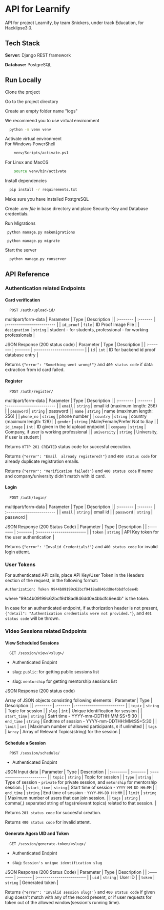 
# API for Learnify

API for project Learnify, by team Snickers, under track Education, for Hacklipse3.0.




## Tech Stack

**Server:** Django REST framework

**Database:** PostgreSQL



  
## Run Locally


Clone the project


Go to the project directory


Create an empty folder name "logs"


We recommend you to use virtual environment

```bash
  python -m venv venv
```

Activate virtual environment   
For Windows PowerShell
```bash
    venv/Scripts/activate.ps1
```
For Linux and MacOS
```bash
    source venv/bin/activate
```

Install dependencies

```bash
  pip install -r requirements.txt
```

Make sure you have installed PostgreSQL

Create *.env file* in base directory and place Security-Key and Database credentials.

Run Migrations

```
 python manage.py makemigrations
```
```
 python manage.py migrate
```

Start the server

```bash
  python manage.py runserver
```



  
## API Reference

### Authentication related Endpoints

#### Card verification

```http
  POST /auth/upload-id/
```

multipart/form-data
| Parameter | Type     | Description                |
| :-------- | :------- | :------------------------- |
| `id_proof` | `file` | ID Proof Image File |
| `designation` | `string` | student - for students, professional - for working professionals |

JSON Response (200 status code)
| Parameter | Type     | Description                |
| :-------- | :------- | :------------------------- |
| `id` | `int` | ID for backend id proof database entry |

Returns `{"error": "Something went wrong!"}` and `400 status code` if data extraction from id card failed.



#### Register

```http
  POST /auth/register/
```
multipart/form-data
| Parameter | Type     | Description                |
| :-------- | :------- | :------------------------- |
| `email` | `string` | email id (maximum length: 256) |
| `password` | `string` | password | 
| `name` | `string` | name (maximum length: 256) |
| `phone_no` | `string` | phone number | 
| `country` | `string` | country (maximum length: 128) |
| `gender` | `string` | Male/Female/Prefer Not to Say |
| `id_image` | `int` | ID given in the Id upload endpoint |
| `company` | `string` | Company, if user is working professional |
| `university` | `string` | University, if user is student |

Returns `HTTP 201 CREATED` status code for succesful execution.

Returns `{"error": "Email  already registered!"}` and `400 status code` for already duplicate registration emails.

Returns `{"error": "Verification failed!"}` and `400 status code` if name and company/university didn't match with id card.


#### Login

```http
  POST /auth/login/
```
multipart/form-data
| Parameter | Type     | Description                |
| :-------- | :------- | :------------------------- |
| `email` | `string` | email id |
| `password` | `string` | password |

JSON Response (200 Status Code)
| Parameter | Type     | Description                |
| :-------- | :------- | :------------------------- |
| `token` | `string` | API Key token for the user authentication |

Returns `{"error": 'Invalid Credentials!'}` and `400 status code` for invalid login attemt.


### User Tokens

For authenticated API calls, place API Key/User Token in the Headers section of the request, in the following format:

`Authorization: Token 9944b09199c62bcf9418ad846dd0e4bbdfc6ee4b`

where "9944b09199c62bcf9418ad846dd0e4bbdfc6ee4b" is the token.

In case for an authenticated endpoint, if authorization header is not present, `{"detail": "Authentication credentials were not provided."}`, and `401 status code` will be thrown.


### Video Sessions related Endpoints


#### View Scheduled Sessions

```http
  GET /session/view/<slug>/
```

* Authenticated Endpint

* slug: `public`: for getting public sessions list 

* slug: `mentorship` for getting mentorship sessions list


JSON Response (200 status code)

Array of JSON objects consisting following elements
| Parameter | Type     | Description                |
| :-------- | :------- | :------------------------- |
| `topic` | `string` | Topic for session |
| `slug` | `int` | Unique identification for session |
| `start_time` | `string` | Satrt time - YYYY-mm-DDTHH:MM:SS+5:30 |
| `end_time` | `string` | Endtime of session - YYYY-mm-DDTHH:MM:SS+5:30 |
| `limit` | `int` | Maximum number of allowed participants, `0` if unlimited |
| `tags` | `Array` | Array of Relevant Topics(string) for the session |



#### Schedule a Session

```http
  POST /session/schedule/
```

* Authenticated Endpint

JSON Input data
| Parameter | Type     | Description                |
| :-------- | :------- | :------------------------- |
| `topic` | `string` | Topic for session |
| `type` | `string` | Type of session - `private` for private session,  and `metorship` for mentorship session. |
| `start_time` | `string` | Start time of session - `YYYY-MM-DD HH:MM` |
| `end_time` | `string` | End time of session - `YYYY-MM-DD HH:MM` |
| `limit` | `string` | Maximum number of users that can join session. |
| `tags` | `string` | comma(,) separated string of tags(relevant topics) related to that session. |

Returns `201 status code` for succesful creation.

Returns `400 status code` for invalid attemt.


#### Generate Agora UID and Token

```http
  GET /session/generate-token/<slug>/
```

* Authenticated Endpint

* slug: `Session's unique identification slug`

JSON Response (200 Status Code)
| Parameter | Type     | Description                |
| :-------- | :------- | :------------------------- |
| `uid` | `string` | User ID |
| `token` | `string` | Generated token |

Returns `{"error": 'Invalid session slug!'}` and `400 status code` if given slug doesn't match with any of the record present, or if user requests for token out of the allowed window(session's running time).

